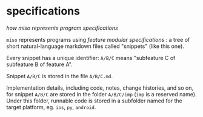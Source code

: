 # specifications
*how miso represents program specifications*

`miso` represents programs using *feature modular specifications* : a tree of short natural-language markdown files called "snippets" (like this one).

Every snippet has a unique identifier: `A/B/C` means "subfeature C of subfeature B of feature A".

Snippet `A/B/C` is stored in the file `A/B/C.md`.

Implementation details, including code, notes, change histories, and so on, for snippet `A/B/C` are stored in the folder `A/B/C/imp` (`imp` is a reserved name). Under this folder, runnable code is stored in a subfolder named for the target platform, eg. `ios`, `py`, `android`.